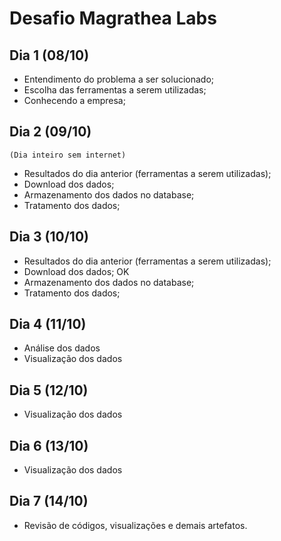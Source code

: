 # Desafio Magrathea Labs

## Dia 1 (08/10)
- Entendimento do problema a ser solucionado;
- Escolha das ferramentas a serem utilizadas;
- Conhecendo a empresa;

## Dia 2 (09/10)
    (Dia inteiro sem internet)
 - Resultados do dia anterior (ferramentas a serem utilizadas);
 - Download dos dados;
 - Armazenamento dos dados no database;
 - Tratamento dos dados;
## Dia 3 (10/10)
 - Resultados do dia anterior (ferramentas a serem utilizadas);
 - Download dos dados; OK
 - Armazenamento dos dados no database;
 - Tratamento dos dados;



## Dia 4 (11/10)
 - Análise dos dados
 - Visualização dos dados 
## Dia 5 (12/10)
 - Visualização dos dados 
## Dia 6 (13/10)
 - Visualização dos dados 
## Dia 7 (14/10)

 - Revisão de códigos, visualizações e demais artefatos.
